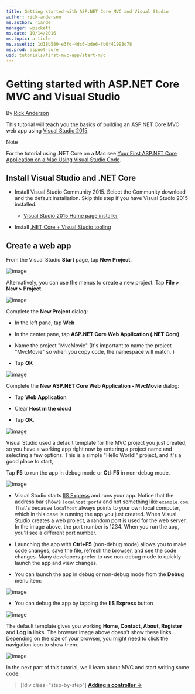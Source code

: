 ```yaml
---
title: Getting started with ASP.NET Core MVC and Visual Studio
author: rick-anderson
ms.author: riande
manager: wpickett
ms.date: 10/14/2016
ms.topic: article
ms.assetid: 1d18b589-e3fd-4dc6-bde6-fb0f41998d78
ms.prod: aspnet-core
uid: tutorials/first-mvc-app/start-mvc
---
```

# Getting started with ASP.NET Core MVC and Visual Studio

By [Rick Anderson](https://twitter.com/RickAndMSFT)

This tutorial will teach you the basics of building an ASP.NET Core MVC web app using [Visual Studio 2015](https://www.visualstudio.com/en-us/visual-studio-homepage-vs.aspx).

> [!NOTE]
> For the tutorial using .NET Core on a Mac see [Your First ASP.NET Core Application on a Mac Using Visual Studio Code](../your-first-mac-aspnet.md).

## Install Visual Studio and .NET Core

* Install Visual Studio Community 2015. Select the Community download and the default installation. Skip this step if you have Visual Studio 2015 installed.

  * [Visual Studio 2015 Home page installer](https://www.visualstudio.com/en-us/visual-studio-homepage-vs.aspx)

* Install [.NET Core + Visual Studio tooling](http://go.microsoft.com/fwlink/?LinkID=798306)

## Create a web app

From the Visual Studio **Start** page, tap **New Project**.

![image](start-mvc/_static/new_project.png)

Alternatively, you can use the menus to create a new project. Tap **File > New > Project**.

![image](start-mvc/_static/alt_new_project.png)

Complete the **New Project** dialog:

* In the left pane, tap **Web**

* In the center pane, tap **ASP.NET Core Web Application (.NET Core)**

* Name the project "MvcMovie" (It's important to name the project "MvcMovie" so when you copy code, the namespace will match. )

* Tap **OK**

![image](start-mvc/_static/new_project2.png)

Complete the **New ASP.NET Core Web Application - MvcMovie** dialog:

* Tap **Web Application**

* Clear **Host in the cloud**

* Tap **OK**.

![image](start-mvc/_static/p3.png)

Visual Studio used a default template for the MVC project you just created, so you have a working app right now by entering a project name and selecting a few options. This is a simple "Hello World!" project, and it's a good place to start,

Tap **F5** to run the app in debug mode or **Ctl-F5** in non-debug mode.

![image](start-mvc/_static/1.png)

* Visual Studio starts [IIS Express](http://www.iis.net/learn/extensions/introduction-to-iis-express/iis-express-overview) and runs your app. Notice that the address bar shows `localhost:port#` and not something like `example.com`. That's because `localhost` always points to your own local computer, which in this case is running the app you just created. When Visual Studio creates a web project, a random port is used for the web server. In the image above, the port number is 1234. When you run the app, you'll see a different port number.

* Launching the app with **Ctrl+F5** (non-debug mode) allows you to make code changes, save the file, refresh the browser, and see the code changes. Many developers prefer to use non-debug mode to quickly launch the app and view changes.

* You can launch the app in debug or non-debug mode from the **Debug** menu item:

![image](start-mvc/_static/debug_menu.png)

* You can debug the app by tapping the **IIS Express** button

![image](start-mvc/_static/iis_express.png)

The default template gives you working **Home, Contact, About, Register** and **Log in** links. The browser image above doesn't show these links. Depending on the size of your browser, you might need to click the navigation icon to show them.

![image](start-mvc/_static/2.png)

In the next part of this tutorial, we'll learn about MVC and start writing some code.

>[!div class="step-by-step"]
[**Adding a controller** &rarr;](adding-controller.md)  
